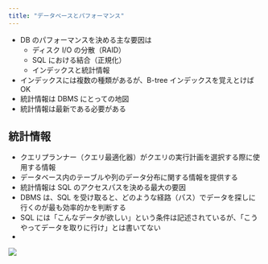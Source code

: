 ```yaml
---
title: "データベースとパフォーマンス"
---
```


- DB のパフォーマンスを決める主な要因は
  - ディスク I/O の分散（RAID）
  - SQL における結合（正規化）
  - インデックスと統計情報
- インデックスには複数の種類があるが、B-tree インデックスを覚えとけば OK
- 統計情報は DBMS にとっての地図
- 統計情報は最新である必要がある

## 統計情報

- クエリプランナー（クエリ最適化器）がクエリの実行計画を選択する際に使用する情報
- データベース内のテーブルや列のデータ分布に関する情報を提供する
- 統計情報は SQL のアクセスパスを決める最大の要因
- DBMS は、SQL を受け取ると、どのような経路（パス）でデータを探しに行くのが最も効率的かを判断する
- SQL には「こんなデータが欲しい」という条件は記述されているが、「こうやってデータを取りに行け」とは書いてない
-

![](https://storage.googleapis.com/zenn-user-upload/e763f1b90ac6-20231022.png)
